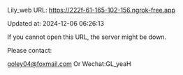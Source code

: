 Lily_web URL: https://222f-61-165-102-156.ngrok-free.app

Updated at: 2024-12-06 06:26:13

If you cannot open this URL, the server might be down.

Please contact: 

goley04@foxmail.com Or Wechat:GL_yeaH